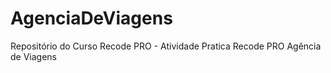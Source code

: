 # AgenciaDeViagens
 Repositório do Curso Recode PRO - Atividade Pratica Recode PRO Agência de Viagens
